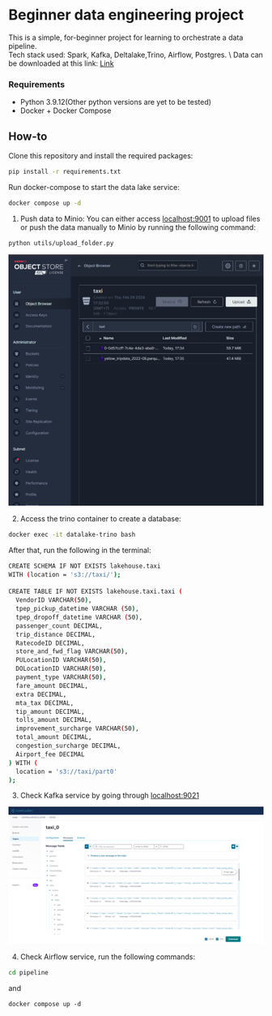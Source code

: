 Beginner data engineering project
===============================

This is a simple, for-beginner project for learning to orchestrate a data pipeline. \
Tech stack used: Spark, Kafka, Deltalake,Trino, Airflow, Postgres.  \ 
Data can be downloaded at this link: [Link](https://www.nyc.gov/site/tlc/about/tlc-trip-record-data.page)

### Requirements
- Python 3.9.12(Other python versions are yet to be tested)
- Docker + Docker Compose 

## How-to
Clone this repository  and install the required packages: 
```bash 
pip install -r requirements.txt
```

Run docker-compose to start the data lake service: 
```bash
docker compose up -d
```

1. Push data to Minio: 
You can either access [localhost:9001](https://localhost:9001) to upload files or push the data manually to Minio by running the following command: 
```bash
python utils/upload_folder.py
```
![minio.png](imgs%2Fminio.png)

2. Access the trino container to create a database:
```bash
docker exec -it datalake-trino bash
```
After that, run the following in the terminal: 
```bash 
CREATE SCHEMA IF NOT EXISTS lakehouse.taxi
WITH (location = 's3://taxi/');

CREATE TABLE IF NOT EXISTS lakehouse.taxi.taxi (
  VendorID VARCHAR(50),
  tpep_pickup_datetime VARCHAR (50),
  tpep_dropoff_datetime VARCHAR (50),
  passenger_count DECIMAL,
  trip_distance DECIMAL,
  RatecodeID DECIMAL, 
  store_and_fwd_flag VARCHAR(50), 
  PULocationID VARCHAR(50),
  DOLocationID VARCHAR(50), 
  payment_type VARCHAR(50), 
  fare_amount DECIMAL, 
  extra DECIMAL, 
  mta_tax DECIMAL, 
  tip_amount DECIMAL, 
  tolls_amount DECIMAL, 
  improvement_surcharge VARCHAR(50),
  total_amount DECIMAL,
  congestion_surcharge DECIMAL, 
  Airport_fee DECIMAL
) WITH (
  location = 's3://taxi/part0'
);
```
3. Check Kafka service by going through [localhost:9021](localhost:9021)

![kafka.png](imgs%2Fkafka.png)

4. Check Airflow service, run the following commands: 
```bash
cd pipeline
```
and 
```
docker compose up -d
```





